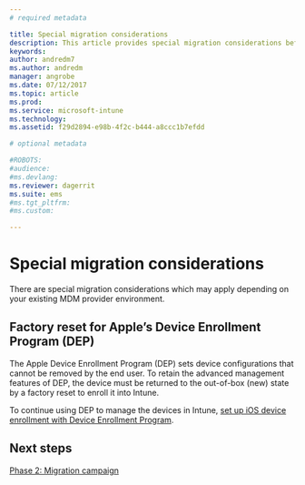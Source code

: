 ```yaml
---
# required metadata

title: Special migration considerations
description: This article provides special migration considerations before you start a migration campaign.
keywords:
author: andredm7
ms.author: andredm
manager: angrobe
ms.date: 07/12/2017
ms.topic: article
ms.prod:
ms.service: microsoft-intune
ms.technology:
ms.assetid: f29d2894-e98b-4f2c-b444-a8ccc1b7efdd

# optional metadata

#ROBOTS:
#audience:
#ms.devlang:
ms.reviewer: dagerrit
ms.suite: ems
#ms.tgt_pltfrm:
#ms.custom:

---
```


# Special migration considerations

There are special migration considerations which may apply depending on your existing MDM provider environment.

## Factory reset for Apple’s Device Enrollment Program (DEP)

The Apple Device Enrollment Program (DEP) sets device configurations that cannot be removed by the end user. To retain the advanced management features of DEP, the device must be returned to the out-of-box (new) state by a factory reset to enroll it into Intune.

To continue using DEP to manage the devices in Intune, [set up iOS device enrollment with Device Enrollment Program](device-enrollment-program-enroll-ios.md).


## Next steps

[Phase 2: Migration campaign](migration-guide-campaign.md)
